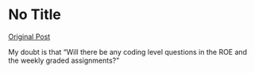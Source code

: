 # No Title

[Original Post](https://discourse.onlinedegree.iitm.ac.in/t/163144/1)

<p>My doubt is that “Will there be any coding level questions in the ROE and the weekly graded assignments?”</p>